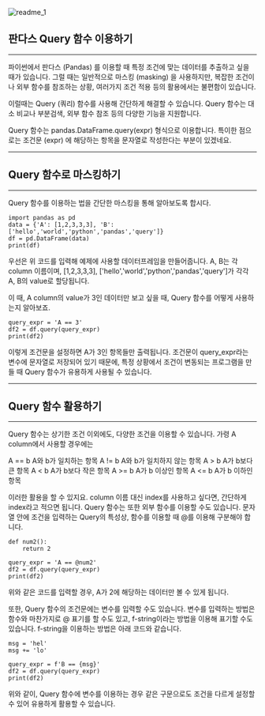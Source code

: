 ![readme_1](./image/readme_1.jpg)

## 판다스 Query 함수 이용하기

---

파이썬에서 판다스 (Pandas) 를 이용할 때 특정 조건에 맞는 데이터를 추출하고 싶을 때가 있습니다. 그럴 때는 일반적으로 마스킹 (masking) 을 사용하지만, 복잡한 조건이나 외부 함수를 참조하는 상황, 여러가지 조건 적용 등의 활용에서는 불편함이 있습니다.

이럴때는 Query (쿼리) 함수를 사용해 간단하게 해결할 수 있습니다. Query 함수는 대소 비교나 부분검색, 외부 함수 참조 등의 다양한 기능을 지원합니다.

Query 함수는 pandas.DataFrame.query(expr) 형식으로 이용합니다. 특이한 점으로는 조건문 (expr) 에 해당하는 항목을 문자열로 작성한다는 부분이 있겠네요.

---

## Query 함수로 마스킹하기

---

Query 함수를 이용하는 법을 간단한 마스킹을 통해 알아보도록 합시다.

```
import pandas as pd
data = {'A': [1,2,3,3,3], 'B': ['hello','world','python','pandas','query']}
df = pd.DataFrame(data)
print(df)
```

우선은 위 코드를 입력해 예제에 사용할 데이터프레임을 만들어줍니다. A, B는 각 column 이름이며, [1,2,3,3,3], ['hello','world','python','pandas','query']가 각각 A, B의 value로 할당됩니다.

이 때, A column의 value가 3인 데이터만 보고 싶을 때, Query 함수를 어떻게 사용하는지 알아보죠.

```
query_expr = 'A == 3'
df2 = df.query(query_expr)
print(df2)
```

이렇게 조건문을 설정하면 A가 3인 항목들만 출력됩니다. 조건문이 query_expr라는 변수에 문자열로 저장되어 있기 때문에, 특정 상황에서 조건이 변동되는 프로그램을 만들 때 Query 함수가 유용하게 사용될 수 있습니다.

---

## Query 함수 활용하기

---

Query 함수는 상기한 조건 이외에도, 다양한 조건을 이용할 수 있습니다. 가령 A column에서 사용할 경우에는

A == b	A와 b가 일치하는 항목
A != b	A와 b가 일치하지 않는 항목
A > b	A가 b보다 큰 항목
A < b	A가 b보다 작은 항목
A >= b	A가 b 이상인 항목
A <= b	A가 b 이하인 항목


이러한 활용을 할 수 있지요. column 이름 대신 index를 사용하고 싶다면, 간단하게 index라고 적으면 됩니다. Query 함수는 또한 외부 함수를 이용할 수도 있습니다. 문자열 안에 조건을 입력하는 Query의 특성상, 함수를 이용할 때 @를 이용해 구분해야 합니다.

```
def num2():
    return 2

query_expr = 'A == @num2'
df2 = df.query(query_expr)
print(df2)
```

위와 같은 코드를 입력할 경우, A가 2에 해당하는 데이터만 볼 수 있게 됩니다.

또한, Query 함수의 조건문에는 변수를 입력할 수도 있습니다. 변수를 입력하는 방법은 함수와 마찬가지로 @ 표기를 할 수도 있고, f-string이라는 방법을 이용해 표기할 수도 있습니다. f-string을 이용하는 방법은 아래 코드와 같습니다.

```
msg = 'hel'
msg += 'lo'

query_expr = f'B == {msg}'
df2 = df.query(query_expr)
print(df2)
```

위와 같이, Query 함수에 변수를 이용하는 경우 같은 구문으로도 조건을 다르게 설정할 수 있어 유용하게 활용할 수 있습니다.